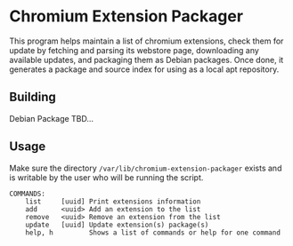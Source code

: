 # Chromium Extension Packager

This program helps maintain a list of chromium extensions, check them for update by fetching and parsing
its webstore page, downloading any available updates, and packaging them as Debian packages.
Once done, it generates a package and source index for using as a local apt repository.

## Building

Debian Package TBD...

## Usage

Make sure the directory `/var/lib/chromium-extension-packager` exists and is writable by the user
who will be running the script.


```
COMMANDS:
	list     [uuid] Print extensions information
	add      <uuid> Add an extension to the list
	remove   <uuid> Remove an extension from the list
	update   [uuid] Update extension(s) package(s)
	help, h         Shows a list of commands or help for one command
```
